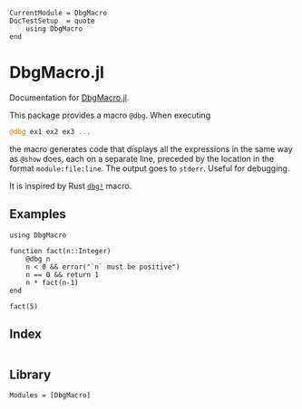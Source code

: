 ```@meta
CurrentModule = DbgMacro
DocTestSetup  = quote
    using DbgMacro
end
```

# DbgMacro.jl

Documentation for [DbgMacro.jl](https://github.com/FedericoStra/DbgMacro.jl).

This package provides a macro `@dbg`. When executing

```julia
@dbg ex1 ex2 ex3 ...
```

the macro generates code that displays all the expressions in the same way as `@show` does, each on a separate line,
preceded by the location in the format `module:file:line`. The output goes to `stderr`. Useful for debugging.

It is inspired by Rust [`dbg!`](https://doc.rust-lang.org/std/macro.dbg.html) macro.

## Examples

```@repl
using DbgMacro

function fact(n::Integer)
    @dbg n
    n < 0 && error("`n` must be positive")
    n == 0 && return 1
    n * fact(n-1)
end

fact(5)
```

## Index

```@index
```

## Library

```@autodocs
Modules = [DbgMacro]
```
